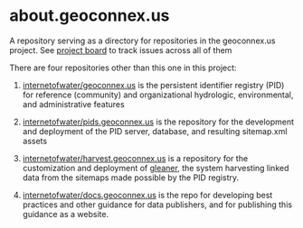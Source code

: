 # about.geoconnex.us
A repository serving as a directory for repositories in the geoconnex.us project. See [project board](https://github.com/orgs/internetofwater/projects/5) to track issues across all of them

There are four repositories other than this one in this project:

1. [internetofwater/geoconnex.us](https://github.com/internetofwater/geoconnex.us) is the persistent identifier registry (PID) for reference (community) and organizational hydrologic, environmental, and administrative features

2. [internetofwater/pids.geoconnex.us](https://github.com/internetofwater/pids.geoconnex.us) is the repository for the development and deployment of the PID server, database, and resulting sitemap.xml assets

3. [internetofwater/harvest.geoconnex.us](https://github.com/internetofwater/harvest.geoconnex.us) is a repository for the customization and deployment of [gleaner](https://gleaner.io), the system harvesting linked data from the sitemaps made possible by the PID registry.

4. [internetofwater/docs.geoconnex.us](https://github.com/internetofwater/docs.geoconnex.us) is the repo for developing best practices and other guidance for data publishers, and for publishing this guidance as a website.


